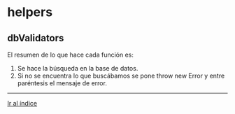 # helpers

## dbValidators

El resumen de lo que hace cada función es:

1. Se hace la búsqueda en la base de datos.
1. Si no se encuentra lo que buscábamos se pone throw new Error y entre paréntesis el mensaje de error.

---

[Ir al índice](indice.md)
